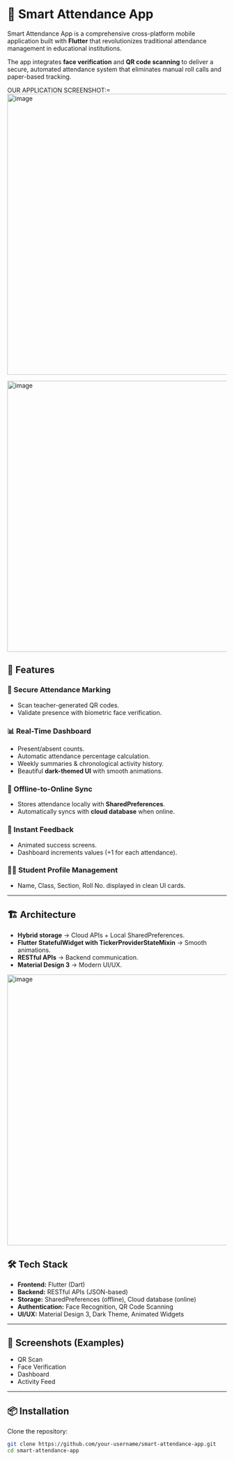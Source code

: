 # 📱 Smart Attendance App

Smart Attendance App is a comprehensive cross-platform mobile application built with **Flutter** that revolutionizes traditional attendance management in educational institutions.  

The app integrates **face verification** and **QR code scanning** to deliver a secure, automated attendance system that eliminates manual roll calls and paper-based tracking. 

OUR APPLICATION SCREENSHOT:=  
<img width="888" height="645" alt="image" src="https://github.com/user-attachments/assets/9aaa17f2-8d0c-4b0d-a07e-c27c6273bc4f" />

<img width="1418" height="622" alt="image" src="https://github.com/user-attachments/assets/08a8d273-0ce3-4cf0-8335-5d8ae393b79e" />



## 🚀 Features

### 🔐 Secure Attendance Marking
- Scan teacher-generated QR codes.  
- Validate presence with biometric face verification.  

### 📊 Real-Time Dashboard
- Present/absent counts.  
- Automatic attendance percentage calculation.  
- Weekly summaries & chronological activity history.  
- Beautiful **dark-themed UI** with smooth animations.  


### 🔄 Offline-to-Online Sync
- Stores attendance locally with **SharedPreferences**.  
- Automatically syncs with **cloud database** when online.  

### 🎉 Instant Feedback
- Animated success screens.  
- Dashboard increments values (+1 for each attendance).  

### 🧑‍🎓 Student Profile Management
- Name, Class, Section, Roll No. displayed in clean UI cards.  

---

## 🏗️ Architecture
- **Hybrid storage** → Cloud APIs + Local SharedPreferences.  
- **Flutter StatefulWidget with TickerProviderStateMixin** → Smooth animations.  
- **RESTful APIs** → Backend communication.  
- **Material Design 3** → Modern UI/UX.  

<img width="1418" height="622" alt="image" src="https://github.com/user-attachments/assets/193fb898-0f68-49d4-9e26-f1dfc34338a9" />


## 🛠️ Tech Stack
- **Frontend:** Flutter (Dart)  
- **Backend:** RESTful APIs (JSON-based)  
- **Storage:** SharedPreferences (offline), Cloud database (online)  
- **Authentication:** Face Recognition, QR Code Scanning  
- **UI/UX:** Material Design 3, Dark Theme, Animated Widgets  

---

## 📸 Screenshots (Examples)
- QR Scan  
- Face Verification  
- Dashboard  
- Activity Feed  

---

## 📦 Installation

Clone the repository:
```bash
git clone https://github.com/your-username/smart-attendance-app.git
cd smart-attendance-app
